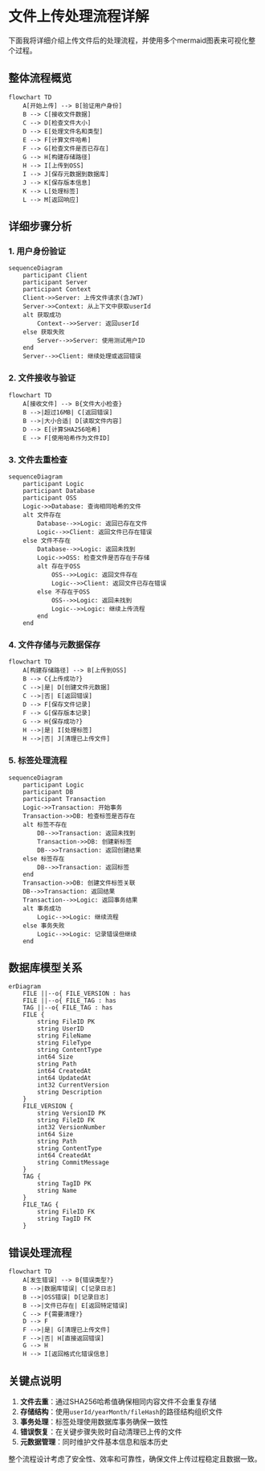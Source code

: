 # 文件上传处理流程详解

下面我将详细介绍上传文件后的处理流程，并使用多个mermaid图表来可视化整个过程。

## 整体流程概览

```mermaid
flowchart TD
    A[开始上传] --> B[验证用户身份]
    B --> C[接收文件数据]
    C --> D[检查文件大小]
    D --> E[处理文件名和类型]
    E --> F[计算文件哈希]
    F --> G[检查文件是否已存在]
    G --> H[构建存储路径]
    H --> I[上传到OSS]
    I --> J[保存元数据到数据库]
    J --> K[保存版本信息]
    K --> L[处理标签]
    L --> M[返回响应]
```

## 详细步骤分析

### 1. 用户身份验证

```mermaid
sequenceDiagram
    participant Client
    participant Server
    participant Context
    Client->>Server: 上传文件请求(含JWT)
    Server->>Context: 从上下文中获取userId
    alt 获取成功
        Context-->>Server: 返回userId
    else 获取失败
        Server-->>Server: 使用测试用户ID
    end
    Server-->>Client: 继续处理或返回错误
```

### 2. 文件接收与验证

```mermaid
flowchart TD
    A[接收文件] --> B{文件大小检查}
    B -->|超过16MB| C[返回错误]
    B -->|大小合适| D[读取文件内容]
    D --> E[计算SHA256哈希]
    E --> F[使用哈希作为文件ID]
```

### 3. 文件去重检查

```mermaid
sequenceDiagram
    participant Logic
    participant Database
    participant OSS
    Logic->>Database: 查询相同哈希的文件
    alt 文件存在
        Database-->>Logic: 返回已存在文件
        Logic-->>Client: 返回文件已存在错误
    else 文件不存在
        Database-->>Logic: 返回未找到
        Logic->>OSS: 检查文件是否存在于存储
        alt 存在于OSS
            OSS-->>Logic: 返回文件存在
            Logic-->>Client: 返回文件已存在错误
        else 不存在于OSS
            OSS-->>Logic: 返回未找到
            Logic-->>Logic: 继续上传流程
        end
    end
```

### 4. 文件存储与元数据保存

```mermaid
flowchart TD
    A[构建存储路径] --> B[上传到OSS]
    B --> C{上传成功?}
    C -->|是| D[创建文件元数据]
    C -->|否| E[返回错误]
    D --> F[保存文件记录]
    F --> G[保存版本记录]
    G --> H{保存成功?}
    H -->|是| I[处理标签]
    H -->|否| J[清理已上传文件]
```

### 5. 标签处理流程

```mermaid
sequenceDiagram
    participant Logic
    participant DB
    participant Transaction
    Logic->>Transaction: 开始事务
    Transaction->>DB: 检查标签是否存在
    alt 标签不存在
        DB-->>Transaction: 返回未找到
        Transaction->>DB: 创建新标签
        DB-->>Transaction: 返回创建结果
    else 标签存在
        DB-->>Transaction: 返回标签
    end
    Transaction->>DB: 创建文件标签关联
    DB-->>Transaction: 返回结果
    Transaction-->>Logic: 返回事务结果
    alt 事务成功
        Logic-->>Logic: 继续流程
    else 事务失败
        Logic-->>Logic: 记录错误但继续
    end
```

## 数据库模型关系

```mermaid
erDiagram
    FILE ||--o{ FILE_VERSION : has
    FILE ||--o{ FILE_TAG : has
    TAG ||--o{ FILE_TAG : has
    FILE {
        string FileID PK
        string UserID
        string FileName
        string FileType
        string ContentType
        int64 Size
        string Path
        int64 CreatedAt
        int64 UpdatedAt
        int32 CurrentVersion
        string Description
    }
    FILE_VERSION {
        string VersionID PK
        string FileID FK
        int32 VersionNumber
        int64 Size
        string Path
        string ContentType
        int64 CreatedAt
        string CommitMessage
    }
    TAG {
        string TagID PK
        string Name
    }
    FILE_TAG {
        string FileID FK
        string TagID FK
    }
```

## 错误处理流程

```mermaid
flowchart TD
    A[发生错误] --> B{错误类型?}
    B -->|数据库错误| C[记录日志]
    B -->|OSS错误| D[记录日志]
    B -->|文件已存在| E[返回特定错误]
    C --> F{需要清理?}
    D --> F
    F -->|是| G[清理已上传文件]
    F -->|否| H[直接返回错误]
    G --> H
    H --> I[返回格式化错误信息]
```

## 关键点说明

1. **文件去重**：通过SHA256哈希值确保相同内容文件不会重复存储
2. **存储结构**：使用`userId/yearMonth/fileHash`的路径结构组织文件
3. **事务处理**：标签处理使用数据库事务确保一致性
4. **错误恢复**：在关键步骤失败时自动清理已上传的文件
5. **元数据管理**：同时维护文件基本信息和版本历史

整个流程设计考虑了安全性、效率和可靠性，确保文件上传过程稳定且数据一致。
